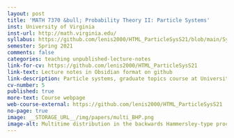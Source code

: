```yaml
---
layout: post
title: 'MATH 7370 &bull; Probability Theory II: Particle Systems'
inst: University of Virginia
inst-url: http://math.virginia.edu/
syllabus: https://github.com/lenis2000/HTML_ParticleSysS21/blob/main/Syllabus.md
semester: Spring 2021
comments: false
categories: teaching unpublished-lecture-notes
link-for-cv: https://github.com/lenis2000/HTML_ParticleSysS21
link-text: Lecture notes in Obsidian format on github
link-description: Particle systems, graduate topics course at University of Virginia, Spring 2021
cv-number: 5
published: true
more-text: Course webpage
web-course-external: https://github.com/lenis2000/HTML_ParticleSysS21
no-page: true
image: __STORAGE_URL__/img/papers/multi_BHP.png
image-alt: Multitime distribution in the backwards Hammersley-type process
---
```

